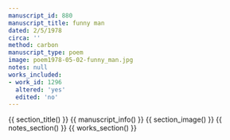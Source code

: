 ```yaml
---
manuscript_id: 880
manuscript_title: funny man
dated: 2/5/1978
circa: ''
method: carbon
manuscript_type: poem
image: poem1978-05-02-funny_man.jpg
notes: null
works_included:
- work_id: 1296
  altered: 'yes'
  edited: 'no'
---
```


{{ section_title() }}
{{ manuscript_info() }}
{{ section_image() }}
{{ notes_section() }}
{{ works_section() }}
